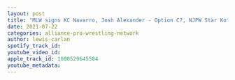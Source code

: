 ```yaml
---
layout: post
title: "MLW signs KC Navarro, Josh Alexander - Option C?, NJPW Star Kota Ibushi illness is revealed"
date: 2021-07-22
categories: alliance-pro-wrestling-network
author: lewis-carlan
spotify_track_id: 
youtube_video_id: 
apple_track_id: 1000529645504
youtube_metadata: 
---
```


